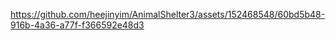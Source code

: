 

https://github.com/heejinyim/AnimalShelter3/assets/152468548/60bd5b48-916b-4a36-a77f-f366592e48d3


